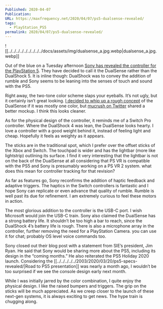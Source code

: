 ```yaml
---
Published: 2020-04-07
Publication: 
URL: https://maxfrequency.net/2020/04/07/ps5-dualsense-revealed/
tags:
  - PlayStation_PS5
permalink: 2020/04/07/ps5-dualsense-revealed/
---
```

![[../../../../../../../../../docs/assets/img/dualsense_a.jpg.webp|dualsense_a.jpg.webp]]

Out of the blue on a Tuesday afternoon [Sony has revealed the controller for the PlayStation 5](https://blog.us.playstation.com/2020/04/07/introducing-dualsense-the-new-wireless-game-controller-for-playstation-5/). They have decided to call it the DualSense rather than the DualShock 5. It is inline though: DualShock was to convey the addition of rumble and Sony seems to be leaning into the senses of touch and sound with the PS5.

Right away, the two-tone color scheme slaps your eyeballs. It’s not ugly, but it certainly isn’t great looking. [I decided to whip up a rough concept](https://maxfrequency.net/wp-content/uploads/2020/04/dualsense_blue.jpg) of the DualSense if it was mostly one color, but [mucrush on Twitter](https://twitter.com/Mucrush/status/1247624037616037889/photo/1) shared a better mockup. I think this looks cleaner.

As for the physical design of the controller, it reminds me of a Switch Pro controller. Where the DualShock 4 was lean, the DualSense looks hearty. I love a controller with a good weight behind it, instead of feeling light and cheap. Hopefully it feels as weighty as it appears. 

The sticks are in the traditional spot, which I prefer over the offset sticks of the Xbox and Switch. The touchpad is wider and has the lightbar (more like lightstrip) outlining its surface. I find it very interesting that the lightbar is not on the back of the DualSense at all considering that PS VR is compatible with the PS5 and Sony is presumably working on a PS VR 2 system. what does this mean for controller tracking for that revision?

As far as features go, Sony reconfirms the addition of haptic feedback and adaptive triggers. The haptics in the Switch controllers is fantastic and I hope Sony can replicate or even advance that quality of rumble. Rumble is well past its due for refinement. I am extremely curious to feel these motors in action.

The most glorious addition to the controller is the USB-C port. I wish Microsoft would join the USB-C train. Sony also claimed the DualSense has a strong battery life. It shouldn’t be too high a bar to reach, since the DualShock 4’s battery life is rough. There is also a microphone array in the controller, further removing the need for a PlayStation Camera. you can use it for chat; probably OS level voice commands too. 

Sony closed out their blog post with a statement from SIE’s president, Jim Ryan. He said that Sony would be sharing more about the PS5, including its design in the “coming months.” He also reiterated the PS5 Holiday 2020 launch. Considering the [[../../../../../2003/2020/03/20/ps5-specs-revealed/|Road to PS5 presentation]] was nearly a month ago, I wouldn’t be too surprised if we see the console design early next month.

While I was initially jarred by the color combination, I quite enjoy the physical design. I like the raised bumpers and triggers. The grip on the sticks will be much appreciated. As we creep closer to the launch of these next-gen systems, it is always exciting to get news. The hype train is chugging along.